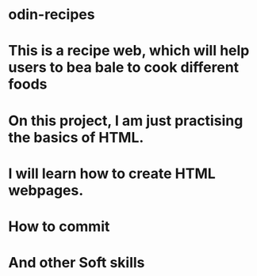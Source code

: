 # odin-recipes
# This is a recipe web, which will help users to bea bale to cook different foods
# On this project, I am just practising the basics of HTML.
# I will learn how to create HTML webpages.
# How to commit
# And other Soft skills
